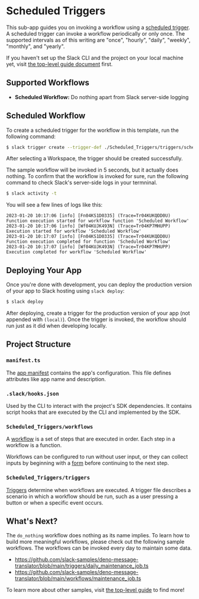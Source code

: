 # Scheduled Triggers

This sub-app guides you on invoking a workflow using a
[scheduled trigger](https://api.slack.com/automation/triggers/scheduled). A
scheduled trigger can invoke a workflow periodically or only once. The supported
intervals as of this writing are "once", "hourly", "daily", "weekly", "monthly",
and "yearly".

If you haven't set up the Slack CLI and the project on your local machine yet,
visit [the top-level guide document](../README.md) first.

## Supported Workflows

- **Scheduled Workflow:** Do nothing apart from Slack server-side logging

## Scheduled Workflow

To create a scheduled trigger for the workflow in this template, run the
following command:

```zsh
$ slack trigger create --trigger-def ./Scheduled_Triggers/triggers/scheduled_only_once.ts
```

After selecting a Workspace, the trigger should be created successfully.

The sample workflow will be invoked in 5 seconds, but it actually does nothing.
To confirm that the workflow is invoked for sure, run the following command to
check Slack's server-side logs in your termninal.

```zsh
$ slack activity -t
```

You will see a few lines of logs like this:

```
2023-01-20 10:17:06 [info] [Fn04KS1D0335] (Trace=Tr04KUKQDD0U) Function execution started for workflow function 'Scheduled Workflow'
2023-01-20 10:17:06 [info] [Wf04KUJK493N] (Trace=Tr04KP7MHUPP) Execution started for workflow 'Scheduled Workflow'
2023-01-20 10:17:07 [info] [Fn04KS1D0335] (Trace=Tr04KUKQDD0U) Function execution completed for function 'Scheduled Workflow'
2023-01-20 10:17:07 [info] [Wf04KUJK493N] (Trace=Tr04KP7MHUPP) Execution completed for workflow 'Scheduled Workflow'
```

## Deploying Your App

Once you're done with development, you can deploy the production version of your
app to Slack hosting using `slack deploy`:

```zsh
$ slack deploy
```

After deploying, create a trigger for the production version of your app (not
appended with `(local)`). Once the trigger is invoked, the workflow should run
just as it did when developing locally.

## Project Structure

### `manifest.ts`

The [app manifest](https://api.slack.com/automation/manifest) contains the app's
configuration. This file defines attributes like app name and description.

### `.slack/hooks.json`

Used by the CLI to interact with the project's SDK dependencies. It contains
script hooks that are executed by the CLI and implemented by the SDK.

### `Scheduled_Triggers/workflows`

A [workflow](https://api.slack.com/automation/workflows) is a set of steps that
are executed in order. Each step in a workflow is a function.

Workflows can be configured to run without user input, or they can collect
inputs by beginning with a [form](https://api.slack.com/automation/forms) before
continuing to the next step.

### `Scheduled_Triggers/triggers`

[Triggers](https://api.slack.com/automation/triggers) determine when workflows
are executed. A trigger file describes a scenario in which a workflow should be
run, such as a user pressing a button or when a specific event occurs.

## What's Next?

The `do_nothing` workflow does nothing as its name implies. To learn how to
build more meaningful workflows, please check out the following sample
workflows. The workflows can be invoked every day to maintain some data.

- https://github.com/slack-samples/deno-message-translator/blob/main/triggers/daily_maintenance_job.ts
- https://github.com/slack-samples/deno-message-translator/blob/main/workflows/maintenance_job.ts

To learn more about other samples, visit [the top-level guide](../README.md) to
find more!
